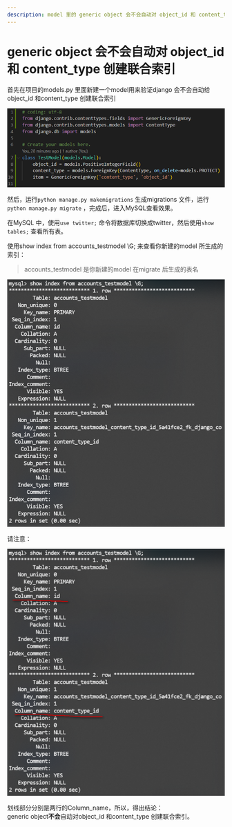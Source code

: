 ```yaml
---
description: model 里的 generic object 会不会自动对 object_id 和 content_type 创建联合索引
---
```


# generic object 会不会自动对 object\_id 和 content\_type 创建联合索引

首先在项目的models.py 里面新建一个model用来验证django 会不会自动给object\_id 和content\_type 创建联合索引

![models.py](.gitbook/assets/tu-pian-.png)

然后，运行`python manage.py makemigrations` 生成migrations 文件，运行`python manage.py migrate` ，完成后，进入MySQL查看效果。

在MySQL 中，使用`use twitter;` 命令将数据库切换成twitter，然后使用`show tables;` 查看所有表。

使用show index from accounts\_testmodel \G; 来查看你新建的model 所生成的索引：

> accounts\_testmodel 是你新建的model 在migrate 后生成的表名

![mysql](.gitbook/assets/tu-pian-%20%286%29.png)

请注意：

![mysql](.gitbook/assets/tu-pian-%20%287%29.png)

划线部分分别是两行的Column\_name，所以，得出结论：  
generic object**不会**自动对object\_id 和content\_type 创建联合索引。






